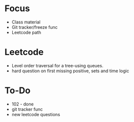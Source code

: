 # Focus
- Class material
- Git tracker/freeze func
- Leetcode path

# Leetcode
- Level order traversal for a tree-using queues.
- hard question on first missing positive, sets and time logic

# To-Do
- 102 - done
- git tracker func
- new leetcode questions